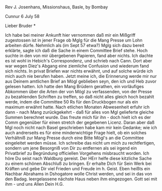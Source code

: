 Rev J. Josenhans, Missionshaus, Basle, by Bombay

 Cunnur 6 July 58

Lieber Bruder <Josenhans>*

Ich habe bei meiner Ankunft hier vernommen daß mir ein Mißgriff zugestossen ist in jener Frage ob Mglg für die Mang Presse um Lohn arbeiten dürfe. Nehmlich als (im Sept 57 etwa?) Mglg sich dazu bereit erklärte, sagte ich daß die Sache in einem Committee Brief stehe. Hoch suchte in den von mir übergebenen Papieren, fand aber nichts. Ich dachte es ist wohl in Hebich's Correspondenz, und schrieb nach Cann. Dort aber war wegen Diez's Abgang eine ziemliche Confusion und wiederum fand sich nichts. In privat Briefen war nichts erwähnt, und auf solche würde ich mich auch nie berufen haben. Jetzt meine ich, die Erinnerung werde mir nur aus Deinem amtlichen Brief an Mögl geblieben seyn, den ich und Heb zuvor gelesen hatten. Ich hatte den Mang Brüdern gerathen, ein vorläufiges Abkommen über die Arten der von Mögl zu verfassenden, von der Presse zu bezahlenden Schriften zu treffen, so daß nicht alles gleich hoch bezahlt werde, indem die Committee 50 Rs für den Druckbogen nur als ein maximum erwähnt hatte. Nach etlichen Monaten Abwesenheit erfuhr ich dann - nach Mang zurückgekehrt - daß für alles von Mgl gelieferte gleiche Summen berechnet wurde. Das freute mich für ihn - doch hielt ich es der Comm gegenüber für einen stretch der gegebenen Licenz. Daran aber daß Mgl noch nicht nach Basel geschrieben habe kam mir kein Gedanke; wie ich auch andrerseits es für eine minderwichtige Frage hielt, ob ein solches Verhältniß zur Mang Presse durch eine Bitte Mögl's an die Committee eingeleitet werden müsse. Ich schreibe das nicht um mich zu rechtfertigen, sondern um jene Besorgniß von Dir zu entfernen als sei irgend ein Privatbrief zu Begründung officiellen Vorgehens misbraucht worden. 
Ich höre Du seist nach Waldburg gereist. Der HErr helfe diese kitzliche Sache zu einem schönen Abschluß zu bringen. Er erhalte Dich für Sein Werk bei Kräften und gebe Dir viel Frieden und Freude im h. Geist. Eben heißts ein Nachbar Abrahams in Dshogatore wolle Christ werden, und sei in das von den Badag. leergelassene nächste Haus neben ihm eingezogen. Gott sei mit ihm - und uns Allen
 Dein H.G.

